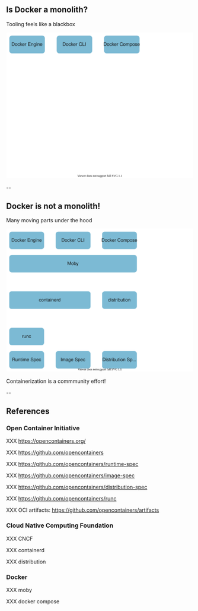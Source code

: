 ## Is Docker a monolith?
<!-- .slide: data-transition="fade" -->

Tooling feels like a blackbox

![Docker](010_basics/00_docker/monolith.drawio.svg)

--

## Docker is not a monolith!
<!-- .slide: data-transition="fade" -->

Many moving parts under the hood

![OCI, CNCF, Moby, Docker](010_basics/00_docker/standards.drawio.svg)

Containerization is a commmunity effort!

--

## References

### Open Container Initiative

XXX https://opencontainers.org/

XXX https://github.com/opencontainers

XXX https://github.com/opencontainers/runtime-spec

XXX https://github.com/opencontainers/image-spec

XXX https://github.com/opencontainers/distribution-spec

XXX https://github.com/opencontainers/runc

XXX OCI artifacts: https://github.com/opencontainers/artifacts

### Cloud Native Computing Foundation

XXX CNCF

XXX containerd

XXX distribution

### Docker

XXX moby

XXX docker compose
